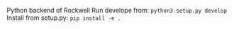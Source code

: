 Python backend of Rockwell
Run develope from: ``` python3 setup.py develop ```
Install from setup.py: ``` pip install -e . ```
